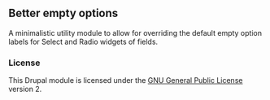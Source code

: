 ## Better empty options

A minimalistic utility module to allow for overriding the default empty option labels for Select and Radio widgets of fields.

### License

This Drupal module is licensed under the [GNU General Public License](./LICENSE.md) version 2.

